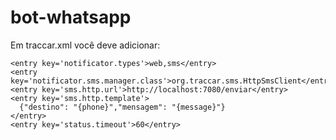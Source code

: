 # bot-whatsapp


Em traccar.xml você deve adicionar:

    <entry key='notificator.types'>web,sms</entry>
    <entry key='notificator.sms.manager.class'>org.traccar.sms.HttpSmsClient</entry>
    <entry key='sms.http.url'>http://localhost:7080/enviar</entry>
    <entry key='sms.http.template'>
      {"destino": "{phone}","mensagem": "{message}"}
    </entry>
    <entry key='status.timeout'>60</entry>
    
